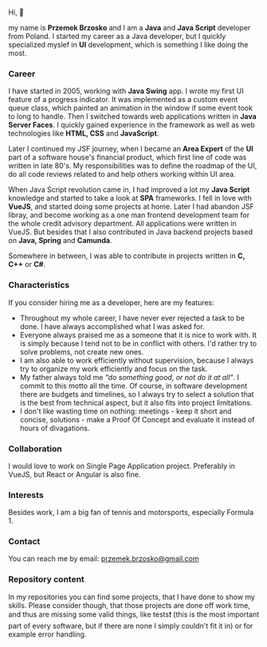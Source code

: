 Hi, :wave:

my name is **Przemek Brzosko** and I am a **Java** and **Java Script** developer from Poland.
I started my career as a Java developer, but I quickly specialized myslef in **UI** development, which is something I like doing the most. 

### Career

I have started in 2005, working with **Java Swing** app. I wrote my first UI feature of a progress indicator. It was implemented as a custom event queue
class, which painted an animation in the window if some event took to long to handle. Then I switched towards web applications written in
**Java Server Faces**. I quickly gained experience in the framework as well as web technologies like **HTML, CSS** and **JavaScript**.

Later I continued my JSF journey, when I became an **Area Expert** of the **UI** part of a software house's financial product, which first line of code
was written in late 80's. My responsibilities was to  define the roadmap of the UI, do all code reviews related to and help others working within UI area.

When Java Script revolution came in, I had improved a lot my **Java Script** knowledge and started to take a look at **SPA** frameworks. I fell in love
with **VueJS**, and started doing some projects at home. Later I had abandon JSF libray, and become working as a one man frontend development team
for the whole credit advisory department. All applications were written in VueJS. But besides that I also contributed in Java backend
projects based on **Java, Spring** and **Camunda**.

Somewhere in between, I was able to contribute in projects written in **C, C++** or **C#**.

### Characteristics

If you consider hiring me as a developer, here are my features:

- Throughout my whole career, I have never ever rejected a task to be done. I have always accomplished what I was asked for.
- Everyone always praised me as a someone that it is nice to work with. It is simply because I tend not to be in conflict with others. I'd rather
try to solve problems, not create new ones.
- I am also able to work efficiently without supervision, because I always try to organize my work efficiently and focus on the task.
- My father always told me _"do something good, or not do it at all"_. I commit to this motto all the time. Of course, in software development there
are budgets and timelines, so I always try to select a solution that is the best from technical aspect, but it also fits into project limitations.
- I don't like wasting time on nothing: meetings - keep it short and concise, solutions - make a Proof Of Concept and evaluate it instead of hours of divagations.

### Collaboration

I would love to work on Single Page Application project. Preferably in VueJS, but React or Angular is also fine.

### Interests

Besides work, I am a big fan of tennis and motorsports, especially Formula 1.

### Contact

You can reach me by email: przemek.brzosko@gmail.com

### Repository content

In my repositories you can find some projects, that I have done to show my skills. Please consider though, that those projects are done off
work time, and thus are missing some valid things, like tests:exclamation: (this is the most important part of every software, but if there are 
none I simply couldn't fit it in) or for example error handling.
